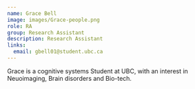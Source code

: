 ```yaml
---
name: Grace Bell 
image: images/Grace-people.png
role: RA
group: Research Assistant  
description: Research Assistant
links:
  email: gbell01@student.ubc.ca
---
```


Grace is a cognitive systems Student at UBC, with an interest in Neuoimaging, Brain disorders and Bio-tech. 
